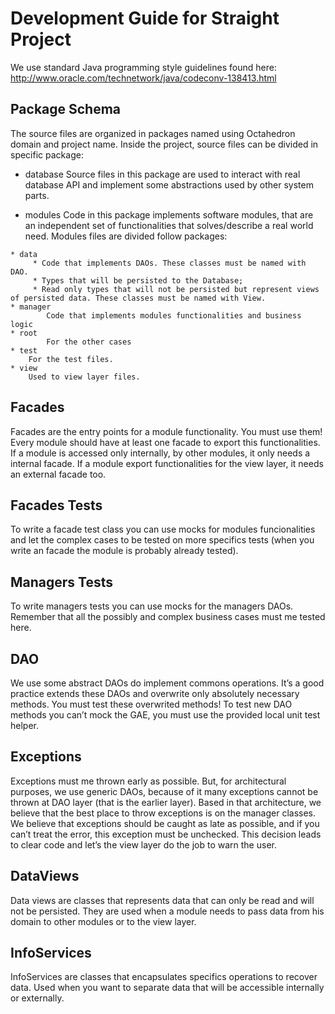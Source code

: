# Development Guide for Straight Project

We use standard Java programming style guidelines found here:
http://www.oracle.com/technetwork/java/codeconv-138413.html

## Package Schema

The source files are organized in packages named using Octahedron domain and project name. Inside the project, source files can be divided in specific package:

*   database
Source files in this package are used to interact with real database API and implement some abstractions used by other system parts.

*    modules
Code in this package implements software modules, that are an independent set of functionalities that solves/describe a real world need. Modules files are divided follow packages:

    * data
	     * Code that implements DAOs. These classes must be named with DAO.
	     * Types that will be persisted to the Database;
	     * Read only types that will not be persisted but represent views of persisted data. These classes must be named with View.
    * manager
	        Code that implements modules functionalities and business logic
	* root
	        For the other cases 
	* test
	    For the test files.
	* view
	    Used to view layer files.
	    
## Facades

Facades are the entry points for a module functionality. You must use them! Every module should have at least one facade to export this functionalities. If a module is accessed only internally, by other modules, it only needs a internal facade. If a module export functionalities for the view layer, it needs an external facade too.

## Facades Tests
To write a facade test class you can use mocks for modules funcionalities and let the complex cases to be tested on more specifics tests (when you write an facade the module is probably already tested).

## Managers Tests
To write managers tests you can use mocks for the managers DAOs. Remember that all the possibly  and complex business cases must me tested here.
    
## DAO
We use some abstract DAOs do implement commons operations. It’s a good practice extends these DAOs and overwrite only absolutely necessary methods. You must test these overwrited methods! To test new DAO methods you can’t mock the GAE, you must use the provided local unit test helper.

## Exceptions
Exceptions must me thrown early as possible. But, for architectural purposes, we use generic DAOs, because of it many exceptions cannot be thrown at DAO layer (that is the earlier layer). Based in that architecture, we believe that the best place to throw exceptions is on the manager classes. 
We believe that exceptions should be caught as late as possible, and if you can’t treat the error, this exception must be unchecked. This decision leads to clear code and let’s the view layer do the job to warn the user.
    
## DataViews
Data views are classes that represents data that can only be read and will not be persisted. They are used when a module needs to pass data from his domain to other modules or to the view layer.

## InfoServices
InfoServices are classes that encapsulates specifics operations to recover data. Used when you want to separate data that will be accessible internally or externally.
